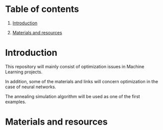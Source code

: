 # Table of contents


1. [Introduction](#Introduction)

2. [Materials and resources](#Materials-and-resources)


# Introduction


This repository will mainly consist of optimization issues in Machine Learning projects.

In addition, some of the materials and links will concern optimization in the case of neural networks.

The annealing simulation algorithm will be used as one of the first examples.



# Materials and resources


